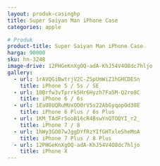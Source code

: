 ```yaml
---
layout: produk-casinghp
title: Super Saiyan Man iPhone Case
categories: apple

# Produk
product-title: Super Saiyan Man iPhone Case
harga: 90000
sku: hn-3248
image-drive: 12PHGeKnXgOQ-adA-KhJ54V4O8dc7hljo
gallery:
  - url: 1rAVQGiBwtrjV2C-ZSpUmWiZ1hGHCDESn
    title: iPhone 5 / 5s / SE
  - url: 10Brfw3vTprrk5Hr6Hyzh7Fa5M-Q2ro8C
    title: iPhone 6 / 6s
  - url: 1EaU8UQRuMUxOO0rV5s22AbGyqopOd38E
    title: iPhone 6 Plus / 6s Plus
  - url: 1KM_TAdFr5ooB16cR4BswYnQTOQYI_r2_
    title: iPhone 7 / 8
  - url: 1hWy3GO07wJggDYfRzYIfGHTxleSheMoA
    title: iPhone 7 Plus / 8 Plus
  - url: 12PHGeKnXgOQ-adA-KhJ54V4O8dc7hljo
    title: iPhone X
---
```

